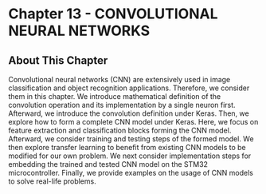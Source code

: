 # Chapter 13 - CONVOLUTIONAL NEURAL NETWORKS

## About This Chapter

Convolutional neural networks (CNN) are extensively used in image classification and object recognition applications. Therefore, we consider them in this chapter. We introduce mathematical definition of the convolution operation and its implementation by a single neuron first. Afterward, we introduce the convolution definition under Keras. Then, we explore how to form a complete CNN model under Keras. Here, we focus on feature extraction and classification blocks forming the CNN model. Afterward, we consider training and testing steps of the formed model. We then explore transfer learning to benefit from existing CNN models to be modified for our own problem. We next consider implementation steps for embedding the trained and tested CNN model on the STM32 microcontroller. Finally, we provide examples on the usage of CNN models to solve real-life problems.

<!-- ## Listings
<center>

| Description  | Code    |
|----------------------------------------------------------------------------------- | ----------------------------------------------------------------- |
| Random number generation from one-dimensional Gaussian pdfs                        | [![Code](../Images/py.png)](PythonScripts/generate_normal.py)     |
| Random number generation from two-dimensional Gaussian pdfs                        | [![Code](../Images/py.png)](PythonScripts/clf_data_generation.py) |
| Random number generation for regression operations                                 | [![Code](../Images/py.png)](PythonScripts/reg_data_generation.py) |
| Random numbers generated by the STM32 microcontroller                              | [![Code](../Images/py.png)](PythonScripts/serial_read.py)         |
| Random number generation example on Mbed Studio                                    | [![Code](../Images/cpp.png)](mbed_serial.cpp)                     |
| Normalizing the two-dimensional random numbers by the min-max method               | [![Code](../Images/py.png)](PythonScripts/minmax_scaler.py)       |
| Normalizing the two-dimensional random numbers by the z-score normalization method | [![Code](../Images/py.png)](PythonScripts/standard_scaler.py)     |

</center>


## End of Chapter Applications

<center>

| Description                         | Python Scripts                                             |  Project Files                                        |
| ----------------------------------- | ---------------------------------------------------------- | ----------------------------------------------------- |
| Human Activity Recognition          | [![Code](../Images/py.png)](Application1-HAR/main.py)      | [![Code](../Images/stm32.png)](Application1-HAR/.ioc) |
| Keyword Spotting                    | [![Code](../Images/py.png)](Application2-KWS/mfcc_main.py) | [![Code](../Images/stm32.png)](Application1-HAR/.ioc) |
| Handwritten Digit Recognition       | [![Code](../Images/py.png)](Application3-HDR/mnist.py)     | [![Code](../Images/stm32.png)](Application3-HDR/.ioc) |

</center>
 -->